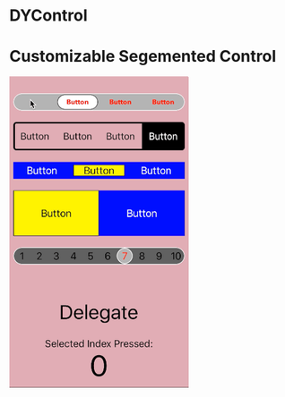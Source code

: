# DYControl
# Customizable Segemented Control

![](https://raw.githubusercontent.com/dannyYassine/DYControl/master/DYRipple.gif)
